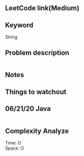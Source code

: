## LeetCode link(Medium)


## Keyword
String

## Problem description
```

```



## Notes


## Things to watchout

## 06/21/20 Java

```java


```
## Complexity Analyze
Time: O       \
Space: O